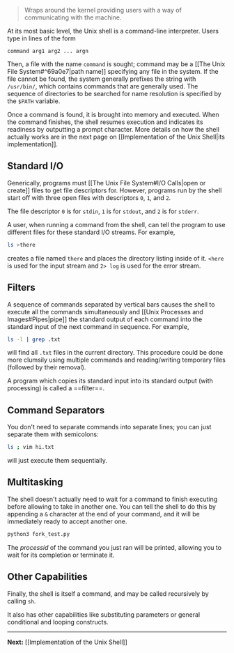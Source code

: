> Wraps around the kernel providing users with a way of communicating with the machine.

At its most basic level, the Unix shell is a command-line interpreter. Users type in lines of the form

```
command arg1 arg2 ... argn
```

Then, a file with the name `command` is sought; command may be a [[The Unix File System#^69a0e7|path name]] specifying any file in the system. If the file cannot be found, the system generally prefixes the string with `/usr/bin/`, which contains commands that are generally used. The sequence of directories to be searched for name resolution is specified by the `$PATH` variable.

Once a command is found, it is brought into memory and executed. When the command finishes, the shell resumes execution and indicates its readiness by outputting a prompt character. More details on how the shell actually works are in the next page on [[Implementation of the Unix Shell|its implementation]].

## Standard I/O

Generically, programs must [[The Unix File System#I/O Calls|open or create]] files to get file descriptors for. However, programs run by the shell start off with three open files with descriptors `0`, `1`, and `2`.

The file descriptor `0` is for `stdin`, `1` is for `stdout`, and `2` is for `stderr`.

A user, when running a command from the shell, can tell the program to use different files for these standard I/O streams. For example,

```bash
ls >there
```

creates a file named `there` and places the directory listing inside of it. `<here` is used for the input stream and `2> log` is used for the error stream.

## Filters

A sequence of commands separated by vertical bars causes the shell to execute all the commands simultaneously and [[Unix Processes and Images#Pipes|pipe]] the standard output of each command into the standard input of the next command in sequence. For example,

```bash
ls -l | grep .txt
```

will find all `.txt` files in the current directory. This procedure could be done more clumsily using multiple commands and reading/writing temporary files (followed by their removal).

A program which copies its standard input into its standard output (with processing) is called a ==filter==.

## Command Separators

You don't need to separate commands into separate lines; you can just separate them with semicolons:

```bash
ls ; vim hi.txt
```

will just execute them sequentially. 

## Multitasking

The shell doesn't actually need to wait for a command to finish executing before allowing to take in another one. You can tell the shell to do this by appending a `&` character at the end of your command, and it will be immediately ready to accept another one.

```bash
python3 fork_test.py
```

The *processid* of the command you just ran will be printed, allowing you to wait for its completion or terminate it. 

## Other Capabilities

Finally, the shell is itself a command, and may be called recursively by calling `sh`.

It also has other capabilities like substituting parameters or general conditional and looping constructs.

--- 

**Next:** [[Implementation of the Unix Shell]]